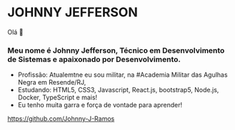 <h1>JOHNNY JEFFERSON</h1> 
Olá 👋


<h3>Meu nome é Johnny Jefferson, Técnico em Desenvolvimento de Sistemas e apaixonado por Desenvolvimento.</h3>

- Profissão: Atualemtne eu sou militar, na #Academia Militar das Agulhas Negra em Resende/RJ,
- Estudando: HTML5, CSS3, Javascript, React.js, bootstrap5, Node.js, Docker, TypeScript e mais!
- Eu tenho muita garra e força de vontade para aprender! 

https://github.com/Johnny-J-Ramos
